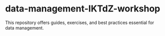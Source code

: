 # data-management-IKTdZ-workshop
This repository offers guides, exercises, and best practices essential for data management.
